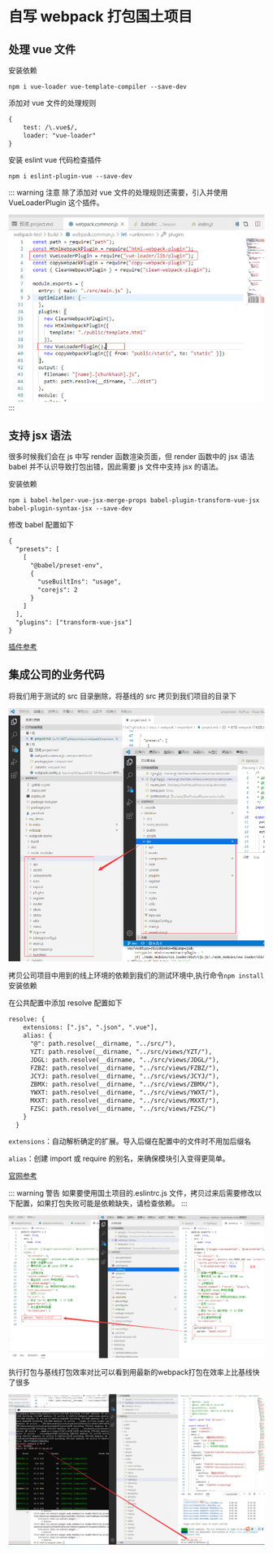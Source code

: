 # 自写 webpack 打包国土项目

## 处理 vue 文件

安装依赖

```
npm i vue-loader vue-template-compiler --save-dev
```

添加对 vue 文件的处理规则

```
{
    test: /\.vue$/,
    loader: "vue-loader"
}
```

安装 eslint vue 代码检查插件

```
npm i eslint-plugin-vue --save-dev
```

::: warning 注意
除了添加对 vue 文件的处理规则还需要，引入并使用 VueLoaderPlugin 这个插件。

<div align=center>
	<img src="./images/11.png" width="">
</div>
:::

## 支持 jsx 语法

很多时候我们会在 js 中写 render 函数渲染页面，但 render 函数中的 jsx 语法 babel 并不认识导致打包出错，因此需要 js 文件中支持 jsx 的语法。

安装依赖

```
npm i babel-helper-vue-jsx-merge-props babel-plugin-transform-vue-jsx babel-plugin-syntax-jsx --save-dev
```

修改 babel 配置如下

```
{
  "presets": [
    [
      "@babel/preset-env",
      {
        "useBuiltIns": "usage",
        "corejs": 2
      }
    ]
  ],
  "plugins": ["transform-vue-jsx"]
}

```

[插件参考](https://www.npmjs.com/package/babel-plugin-transform-vue-jsx)

## 集成公司的业务代码

将我们用于测试的 src 目录删除，将基线的 src 拷贝到我们项目的目录下

<div align=center>
	<img src="./images/12.png" width="">
</div>

拷贝公司项目中用到的线上环境的依赖到我们的测试环境中,执行命令`npm install`安装依赖

在公共配置中添加 resolve 配置如下

```
resolve: {
    extensions: [".js", ".json", ".vue"],
    alias: {
      "@": path.resolve(__dirname, "../src/"),
      YZT: path.resolve(__dirname, "../src/views/YZT/"),
      JDGL: path.resolve(__dirname, "../src/views/JDGL/"),
      FZBZ: path.resolve(__dirname, "../src/views/FZBZ/"),
      JCYJ: path.resolve(__dirname, "../src/views/JCYJ/"),
      ZBMX: path.resolve(__dirname, "../src/views/ZBMX/"),
      YWXT: path.resolve(__dirname, "../src/views/YWXT/"),
      MXXT: path.resolve(__dirname, "../src/views/MXXT/"),
      FZSC: path.resolve(__dirname, "../src/views/FZSC/")
    }
  }
```

`extensions`：自动解析确定的扩展。导入后缀在配置中的文件时不用加后缀名

`alias`：创建 import 或 require 的别名，来确保模块引入变得更简单。

[官网参考](https://webpack.docschina.org/configuration/resolve/#resolve-alias)

::: warning 警告
如果要使用国土项目的.eslintrc.js 文件，拷贝过来后需要修改以下配置，如果打包失败可能是依赖缺失，请检查依赖。
:::

<div align=center>
	<img src="./images/14.png" width="">
</div>


执行打包与基线打包效率对比可以看到用最新的webpack打包在效率上比基线快了很多

<div align=center>
	<img src="./images/15.png" width="">
</div>

